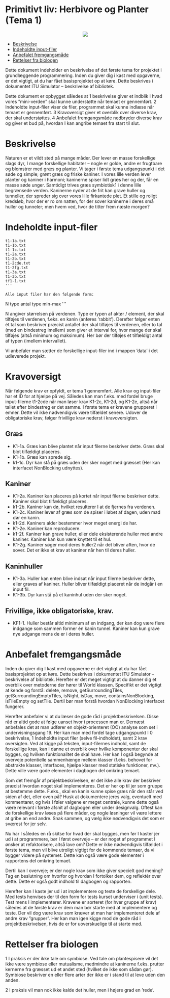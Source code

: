 # Primitivt liv: Herbivore og Planter (Tema 1)

<p align="center">
    <img src="../images/theme-1.png"/>
</p>

- [Beskrivelse](#beskrivelse)
- [Indeholdte input-filer](#indeholdte-input-filer)
- [Anbefalet fremgangsmåde](#anbefalet-fremgangsmåde)
- [Rettelser fra biologen](#rettelser-fra-biologen)


Dette dokument indeholder en beskrivelse af det første tema for projektet i grundlæggende programmering. Inden du giver dig i kast med opgaverne, er det vigtigt, at du har fået basisprojektet op at køre. Dette beskrives i dokumentet ITU Simulator – beskrivelse af bibliotek.

Dette dokument er opbygget således at 1 beskrivelse giver et indblik I hvad vores ”mini-verden” skal kunne understøtte når temaet er gennemført. 2 Indeholdte input-filer viser de filer, programmet skal kunne indlæse når temaet er gennemført. 3 Kravoversigt giver et overblik over diverse krav, der skal understøttes. 4 Anbefalet fremgangsmåde nedbryder diverse krav og giver et bud på, hvordan I kan angribe temaet fra start til slut. 

# Beskrivelse
Naturen er et vildt sted på mange måder. Der lever en masse forskellige slags dyr, I mange forskellige habitater – nogle er golde, andre er frugtbare og blomstrer med græs og planter. Vi tager i første tema udgangspunkt i det søde og simple; grønt græs og friske kaniner. I vores lille verden lever planter og kaniner i harmoni; kaninerne spiser lidt græs her og der, får en masse søde unger. Samtidigt trives græs symbiotisk1 i denne lille begrænsede verden. Kaninerne nyder at de frit kan grave huller og tunneller, der spreder sig over vores lille firkantede plet.  Et stille og roligt kredsløb, hvor der er ro om natten, for der sover kaninerne i deres små huller og tunneler; men hvem ved, hvor de titter frem næste morgen?

# Indeholdte input-filer

```
t1-1a.txt
t1-1b.txt
t1-1c.txt
t1-2a.txt
t1-2b.txt
t1-2cde.txt
t1-2fg.txt
t1-3a.txt
t1-3b.txt
tf1-1.txt
'''

Alle input filer har den følgende form:

```
N
type antal 
type min-max
'''

N angiver størrelsen på verdenen. Type er typen af aktør / element, der skal tilføjes til verdenen, f.eks. en kanin (anføres ’rabbit’). Derefter følger enten ét tal som beskriver præcist antallet der skal tilføjes til verdenen, eller to tal (med en bindestreg imellem) som giver et interval for, hvor mange der skal tilføjes (altså minimum og maksimum). Her bør der tilføjes et tilfældigt antal af typen (imellem intervallet).

Vi anbefaler man sætter de forskellige input-filer ind i mappen ’data’ i det udleverede projekt.

# Kravoversigt
Når følgende krav er opfyldt, er tema 1 gennemført. Alle krav og input-filer har et ID for at hjælpe på vej. Således kan man f.eks. med fordel bruge input-filerne t1-2cde når man løser krav K1-2c, K1-2d, og K1-2e, altså når tallet efter bindestreg er det samme. I første tema er kravene grupperet i emner. Dette vil ikke nødvendigvis være tilfældet senere. Udover de obligatoriske krav, følger frivillige krav nederst i kravoversigten.

## Græs
-	K1-1a. Græs kan blive plantet når input filerne beskriver dette. Græs skal blot tilfældigt placeres.
-	K1-1b. Græs kan sprede sig.
-	k1-1c. Dyr kan stå på græs uden der sker noget med græsset (Her kan interfacet NonBlocking udnyttes).

## Kaniner
-	K1-2a. Kaniner kan placeres på kortet når input filerne beskriver dette. Kaniner skal blot tilfældigt placeres.
-	k1-2b. Kaniner kan dø, hvilket resulterer I at de fjernes fra verdenen. 
-	K1-2c. Kaniner lever af græs som de spiser i løbet af dagen, uden mad dør en kanin.
-	k1-2d. Kaniners alder bestemmer hvor meget energi de har.
-	K1-2e. Kaniner kan reproducere. 
-	k1-2f. Kaniner kan grave huller, eller dele eksisterende huller med andre kaniner. Kaniner kan kun være knyttet til et hul.
-	K1-2g. Kaniner søger mod deres huller2 når det bliver aften, hvor de sover. Det er ikke et krav at kaniner når hen til deres huller.

## Kaninhuller
-	K1-3a. Huller kan enten blive indsat når input filerne beskriver dette, eller graves af kaniner. Huller bliver tilfældigt placeret når de indgår i en input fil.
-	K1-3b. Dyr kan stå på et kaninhul uden der sker noget.

## Frivillige, ikke obligatoriske, krav.
-	KF1-1. Huller består altid minimum af en indgang, der kan dog være flere indgange som sammen former én kanin tunnel. Kaniner kan kun grave nye udgange mens de er i deres huller.

# Anbefalet fremgangsmåde
Inden du giver dig I kast med opgaverne er det vigtigt at du har fået basisprojektet op at køre. Dette beskrives i dokumentet ITU Simulator – beskrivelse af bibliotek. Herefter er det meget vigtigt at du danner dig et overblik over metoderne der hører til World klassen. Specifikt er det vigtigt at kende og forstå: delete, remove, getSurroundingTiles, getSurroundingEmptyTiles, isNight, isDay, move, containsNonBlocking, isTileEmpty og setTile. Dertil bør man forstå hvordan NonBlocking interfacet fungerer.

Herefter anbefaler vi at du læser de gode råd i projektbeskrivelsen. Disse råd er altid gode at følge uanset hvor i processen man er. Dernæst anbefales det at man udfører en objekt-orienteret (OO) analyse som set i undervisningsgang 19. Her kan man med fordel tage udgangspunkt I 0 beskrivelse, 1 Indeholdte input filer (selve fil-indholdet), samt 2 krav oversigten. Ved at kigge på teksten, input-filernes indhold, samt de forskellige krav, kan I danne et overblik over hvilke komponenter der skal bygges, og hvilken funktionalitet de skal have. Her kan I også begynde at overveje potentielle sammenhænge mellem klasser (f.eks. behovet for abstrakte klasser, interfaces, hjælpe klasser med statiske funktioner, mv.). Dette ville være gode elementer i dagbogen del omkring temaet.

Som det fremgår af projektbeskrivelsen, er det ikke alle krav der beskriver præcist hvordan noget skal implementeres. Det er her op til jer som gruppe at bestemme dette. F.eks., skal en kanin kunne spise græs når den står ved siden af det, eller oven på? Husk at dokumentere jeres valg, eventuelt med kommentarer, og hvis I føler valgene er meget centrale, kunne dette også være relevant i første afsnit af dagbogen eller under designvalg. Oftest kan de forskellige krav løses på flere måder, og nogle løsninger vil være lettere at gribe an end andre. Snak sammen, og vælg ikke nødvendigvis det som er sværest for jer selv.

Nu har I således en rå skitse for hvad der skal bygges, men før I kaster jer ud i at programmere, bør I først overveje – er der noget af programmet I ønsker at refaktorisere, altså lave om? Dette er ikke nødvendigvis tilfældet i første tema, men vil blive utroligt vigtigt for de kommende temaer, da vi bygger videre på systemet. Dette kan også være gode elementer i rapportens del omkring temaet.

Dertil kan I overveje; er der nogle krav som ikke giver specielt god mening? Tag en beslutning om hvorfor og hvordan I fortolker dem, og reflektér over dette. Dette er også godt indhold til dagbogen og rapporten.

Herefter kan I kaste jer ud i at implementere og teste de forskellige dele. Med tests henvises der til den form for tests kurset underviser i (unit tests). Test mens I implementerer. Kravene er sorteret (for hver gruppe af krav) således at de første krav er dem man bør starte med at implementere og teste. Der vil dog være krav som kræver at man har implementeret dele af andre krav ”grupper”. Her kan man igen kigge mod de gode råd i projektbeskrivelsen, hvis de er for uoverskuelige til at starte med. 

# Rettelser fra biologen

1 I praksis er der ikke tale om symbiose. Ved tale om plantespisere vil det ikke være symbiose eller mutualisme, medmindre at kaninerne f.eks. prutter kernerne fra græsset ud et andet sted (hvilket de ikke som sådan gør). Symbiose beskriver en eller flere arter der ikke er i stand til at leve uden den anden. 

2 I praksis vil man nok ikke kalde det huller, men i højere grad en ’rede’. 



